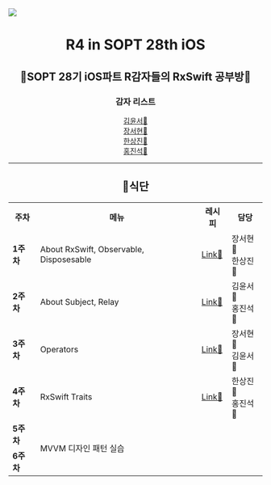 <img src="https://user-images.githubusercontent.com/61549796/115134472-568cee00-a04b-11eb-82a7-a62786c2850d.jpeg">

<h1 align="center">R4 in SOPT 28th iOS</h1>

<h2 align="center">🥔SOPT 28기 iOS파트 R감자들의 RxSwift 공부방🥔</h2>

<h3 align="center">감자 리스트</h3>

<p align="center">
    <a href="https://github.com/ezidayzi">김윤서🍟</a><br>
    <a href="https://github.com/seohyun-106">장서현🍟</a><br>
    <a href="https://github.com/Hansangjin98">한상진🍟</a><br>
    <a href="https://github.com/jins0704">홍진석🍟</a>
</p>

<hr>

<h2 align="center">🍴식단</h2>

<div align="center">

<table>
    <tr>
        <th>주차</th>
        <th>메뉴</th>
        <th>레시피</th>
        <th>담당</th>
    </tr>
    <tr>
        <td><b>1주차</b></td>
        <td>About RxSwift, Observable, Disposesable</td>
        <td><a href="https://github.com/ezidayzi/RxSwift_R4/blob/main/1%EC%A3%BC%EC%B0%A8/Week1.md">Link📑</td>
        <td>장서현🍟<br>한상진🍟</td>
    </tr>
    <tr>
        <td><b>2주차</b></td>
        <td>About Subject, Relay</td>
        <td><a href="https://github.com/ezidayzi/RxSwift_R4/blob/main/2%EC%A3%BC%EC%B0%A8/Week02.md">Link📑</td>
        <td>김윤서🍟<br>홍진석🍟</td>
    </tr>
    <tr>
        <td><b>3주차</b></td>
        <td>Operators</td>
        <td><a href="https://github.com/ezidayzi/RxSwift_R4/blob/main/3%EC%A3%BC%EC%B0%A8/Week03.md">Link📑</td>
        <td>장서현🍟<br>김윤서🍟</td>
    </tr>
    <tr>
        <td><b>4주차</b></td>
        <td>RxSwift Traits</td>
        <td><a href="https://github.com/ezidayzi/RxSwift_R4/blob/main/4%EC%A3%BC%EC%B0%A8/Week04.md">Link📑</td>
        <td>한상진🍟<br>홍진석🍟</td>
    </tr>
    <tr>
        <td><b>5주차</b></td>
        <td rowspan="2">MVVM 디자인 패턴 실습</td>
        <td colspan="2" rowspan="2"></td>
    </tr>
    <tr>
        <td rowspan="2"><b>6주차</b></td>
    </tr>
</table>
</div>
